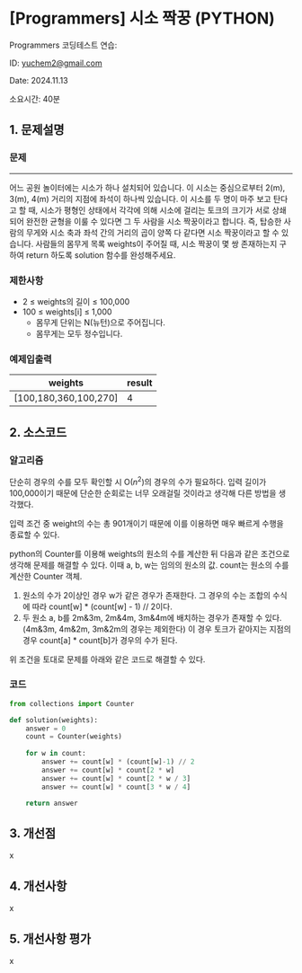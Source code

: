 # [Programmers] 시소 짝꿍 (PYTHON)
Programmers 코딩테스트 연습: 

ID: yuchem2@gmail.com

Date: 2024.11.13

소요시간: 40분

## 1. 문제설명

### 문제
---
어느 공원 놀이터에는 시소가 하나 설치되어 있습니다. 이 시소는 중심으로부터 2(m), 3(m), 4(m) 거리의 지점에 좌석이 하나씩 있습니다.
이 시소를 두 명이 마주 보고 탄다고 할 때, 시소가 평형인 상태에서 각각에 의해 시소에 걸리는 토크의 크기가 서로 상쇄되어 완전한 균형을 이룰 수 있다면 그 두 사람을 시소 짝꿍이라고 합니다. 즉, 탑승한 사람의 무게와 시소 축과 좌석 간의 거리의 곱이 양쪽 다 같다면 시소 짝꿍이라고 할 수 있습니다.
사람들의 몸무게 목록 weights이 주어질 때, 시소 짝꿍이 몇 쌍 존재하는지 구하여 return 하도록 solution 함수를 완성해주세요.

### 제한사항
+ 2 ≤ weights의 길이 ≤ 100,000
+ 100 ≤ weights[i] ≤ 1,000
  + 몸무게 단위는 N(뉴턴)으로 주어집니다.
  + 몸무게는 모두 정수입니다.
### 예제입출력
| weights |	result |
| ------- | ------ |
| [100,180,360,100,270] |	4 |


## 2. 소스코드

### 알고리즘
단순히 경우의 수를 모두 확인할 시 O($n^2$)의 경우의 수가 필요하다. 입력 길이가 100,000이기 때문에 단순한 순회로는 너무 오래걸릴 것이라고 생각해 다른 방법을 생각했다.

입력 조건 중 weight의 수는 총 901개이기 때문에 이를 이용하면 매우 빠르게 수행을 종료할 수 있다. 

python의 Counter를 이용해 weights의 원소의 수를 계산한 뒤 다음과 같은 조건으로 생각해 문제를 해결할 수 있다. 이때 a, b, w는 임의의 원소의 값. count는 원소의 수를 계산한 Counter 객체.
1. 원소의 수가 2이상인 경우 w가 같은 경우가 존재한다. 그 경우의 수는 조합의 수식에 따라 count[w] * (count[w] - 1) // 2이다.
2. 두 원소 a, b를 2m&3m, 2m&4m, 3m&4m에 배치하는 경우가 존재할 수 있다. (4m&3m, 4m&2m, 3m&2m의 경우는 제외한다) 이 경우 토크가 같아지는 지점의 경우 count[a] * count[b]가 경우의 수가 된다.

위 조건을 토대로 문제를 아래와 같은 코드로 해결할 수 있다.

### 코드
```python
from collections import Counter

def solution(weights):
    answer = 0
    count = Counter(weights)
    
    for w in count:
        answer += count[w] * (count[w]-1) // 2
        answer += count[w] * count[2 * w]
        answer += count[w] * count[2 * w / 3]
        answer += count[w] * count[3 * w / 4]

    return answer
```
## 3. 개선점
x
## 4. 개선사항
x
## 5. 개선사항 평가
x
